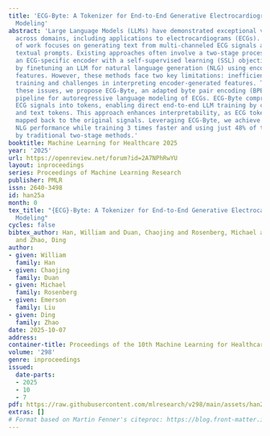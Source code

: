 ```yaml
---
title: 'ECG-Byte: A Tokenizer for End-to-End Generative Electrocardiogram Language
  Modeling'
abstract: 'Large Language Models (LLMs) have demonstrated exceptional versatility
  across domains, including applications to electrocardiograms (ECGs). A growing body
  of work focuses on generating text from multi-channeled ECG signals and corresponding
  textual prompts. Existing approaches often involve a two-stage process: pretraining
  an ECG-specific encoder with a self-supervised learning (SSL) objective, followed
  by finetuning an LLM for natural language generation (NLG) using encoder-derived
  features. However, these methods face two key limitations: inefficiency due to multi-stage
  training and challenges in interpreting encoder-generated features. To overcome
  these issues, we propose ECG-Byte, an adapted byte pair encoding (BPE) tokenizer
  pipeline for autoregressive language modeling of ECGs. ECG-Byte compresses and encodes
  ECG signals into tokens, enabling direct end-to-end LLM training by combining ECG
  and text tokens. This approach enhances interpretability, as ECG tokens can be directly
  mapped back to the original signals. Leveraging ECG-Byte, we achieve competitive
  NLG performance while training 3 times faster and using just 48% of the data required
  by traditional two-stage methods.'
booktitle: Machine Learning for Healthcare 2025
year: '2025'
url: https://openreview.net/forum?id=2A7NPhRwYU
layout: inproceedings
series: Proceedings of Machine Learning Research
publisher: PMLR
issn: 2640-3498
id: han25a
month: 0
tex_title: "{ECG}-Byte: A Tokenizer for End-to-End Generative Electrocardiogram Language
  Modeling"
cycles: false
bibtex_author: Han, William and Duan, Chaojing and Rosenberg, Michael and Liu, Emerson
  and Zhao, Ding
author:
- given: William
  family: Han
- given: Chaojing
  family: Duan
- given: Michael
  family: Rosenberg
- given: Emerson
  family: Liu
- given: Ding
  family: Zhao
date: 2025-10-07
address:
container-title: Proceedings of the 10th Machine Learning for Healthcare Conference
volume: '298'
genre: inproceedings
issued:
  date-parts:
  - 2025
  - 10
  - 7
pdf: https://raw.githubusercontent.com/mlresearch/v298/main/assets/han25a/han25a.pdf
extras: []
# Format based on Martin Fenner's citeproc: https://blog.front-matter.io/posts/citeproc-yaml-for-bibliographies/
---
```

